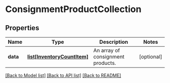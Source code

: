 # ConsignmentProductCollection

## Properties
Name | Type | Description | Notes
------------ | ------------- | ------------- | -------------
**data** | [**list[InventoryCountItem]**](InventoryCountItem.md) | An array of consignment products. | [optional] 

[[Back to Model list]](../README.md#documentation-for-models) [[Back to API list]](../README.md#documentation-for-api-endpoints) [[Back to README]](../README.md)


